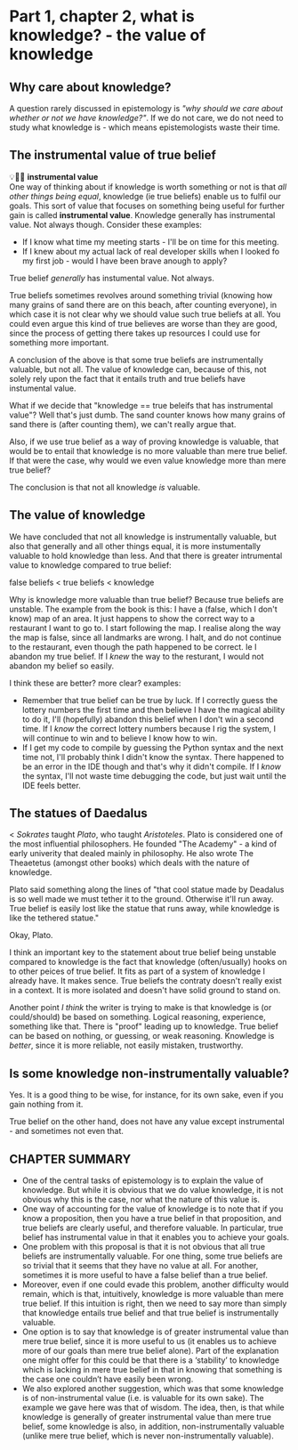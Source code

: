 # Part 1, chapter 2, what is knowledge? - the value of knowledge

## Why care about knowledge?

A question rarely discussed in epistemology is *"why should we care about whether or not we have knowledge?"*. If we do not care, we do not need to study what knowledge is - which means epistemologists waste their time.

## The instrumental value of true belief

:bulb::notebook::notebook: **instrumental value**  
One way of thinking about if knowledge is worth something or not is that *all other things being equal*, knowledge (ie true beliefs) enable us to fulfil our goals. This sort of value that focuses on something being useful for further gain is called **instrumental value**. Knowledge generally has instrumental value. Not always though. Consider these examples:

- If I know what time my meeting starts - I'll be on time for this meeting.
- If I knew about my actual lack of real developer skills when I looked fo my first job - would I have been brave anough to apply?

True belief *generally* has instumental value. Not always.

True beliefs sometimes revolves around something trivial (knowing how many grains of sand there are on this beach, after counting everyone), in which case it is not clear why we should value such true beliefs at all. You could even argue this kind of true believes are worse than they are good, since the process of getting there takes up resources I could use for something more important.

A conclusion of the above is that some true beliefs are instrumentally valuable, but not all. The value of knowledge can, because of this, not solely rely upon the fact that it entails truth and true beliefs have instumental value.

What if we decide that "knowledge == true beleifs that has instrumental value"? Well that's just dumb. The sand counter knows how many grains of sand there is (after counting them), we can't really argue that.

Also, if we use true belief as a way of proving knowledge is valuable, that would be to entail that knowledge is no more valuable than mere true belief. If that were the case, why would we even value knowledge more than mere true belief?

The conclusion is that not all knowledge *is* valuable.

## The value of knowledge

We have concluded that not all knowledge is instrumentally valuable, but also that generally and all other things equal, it is more instumentally valuable to hold knowledge than less. And that there is greater intrumental value to knowledge compared to true belief:

false beliefs < true beliefs < knowledge

Why is knowledge more valuable than true belief? Because true beliefs are unstable. The example from the book is this: I have a (false, which I don't know) map of an area. It just happens to show the correct way to a restaurant I want to go to. I start following the map. I realise along the way the map is false, since all landmarks are wrong. I halt, and do not continue to the restaurant, even though the path happened to be correct. Ie I abandon my true belief. If I *knew* the way to the resturant, I would not abandon my belief so easily.

I think these are better? more clear? examples:

- Remember that true belief can be true by luck. If I correctly guess the lottery numbers the first time and then believe I have the magical ability to do it, I'll (hopefully) abandon this belief when I don't win a second time. If I *know* the correct lottery numbers because I rig the system, I will continue to win and to believe I know how to win.
- If I get my code to compile by guessing the Python syntax and the next time not, I'll probably think I didn't know the syntax. There happened to be an error in the IDE though and that's why it didn't compile. If I *know* the syntax, I'll not waste time debugging the code, but just wait until the IDE feels better.

## The statues of Daedalus

< *Sokrates* taught *Plato*, who taught *Aristoteles*. Plato is considered one of the most influential philosophers. He founded "The Academy" - a kind of early univerity that dealed mainly in philosophy. He also wrote The Theaetetus (amongst other books) which deals with the nature of knowledge.

Plato said something along the lines of "that cool statue made by Deadalus is so well made we must tether it to the ground. Otherwise it'll run away. True belief is easily lost like the statue that runs away, while knowledge is like the tethered statue."

Okay, Plato.

I think an important key to the statement about true belief being unstable compared to knowledge is the fact that knowledge (often/usually) hooks on to other peices of true belief. It fits as part of a system of knowledge I already have. It makes sence. True beliefs the contraty doesn't really exist in a context. It is more isolated and doesn't have solid ground to stand on.

Another point *I think* the writer is trying to make is that knowledge is (or could/should) be based on something. Logical reasoning, experience, something like that. There is "proof" leading up to knowledge. True belief can be based on nothing, or guessing, or weak reasoning. Knowledge is *better*, since it is more reliable, not easily mistaken, trustworthy.

## Is some knowledge non-instrumentally valuable?

Yes. It is a good thing to be wise, for instance, for its own sake, even if you gain nothing from it.

True belief on the other hand, does not have any value except instrumental - and sometimes not even that.

## CHAPTER SUMMARY

- One of the central tasks of epistemology is to explain the value of knowledge. But while it is obvious that we do value knowledge, it is not obvious why this is the case, nor what the nature of this value is.
- One way of accounting for the value of knowledge is to note that if you know a proposition, then you have a true belief in that proposition, and true beliefs are clearly useful, and therefore valuable. In particular, true belief has instrumental value in that it enables you to achieve your goals.
- One problem with this proposal is that it is not obvious that all true beliefs are instrumentally valuable. For one thing, some true beliefs are so trivial that it seems that they have no value at all. For another, sometimes it is more useful to have a false belief than a true belief.
- Moreover, even if one could evade this problem, another difficulty would remain, which is that, intuitively, knowledge is more valuable than mere true belief. If this intuition is right, then we need to say more than simply that knowledge entails true belief and that true belief is instrumentally valuable.
- One option is to say that knowledge is of greater instrumental value than mere true belief, since it is more useful to us (it enables us to achieve more of our goals than mere true belief alone). Part of the explanation one might offer for this could be that there is a ‘stability’ to knowledge which is lacking in mere true belief in that in knowing that something is the case one couldn’t have easily been wrong.
- We also explored another suggestion, which was that some knowledge is of non-instrumental value (i.e. is valuable for its own sake). The example we gave here was that of wisdom. The idea, then, is that while knowledge is generally of greater instrumental value than mere true belief, some knowledge is also, in addition, non-instrumentally valuable (unlike mere true belief, which is never non-instrumentally valuable).
